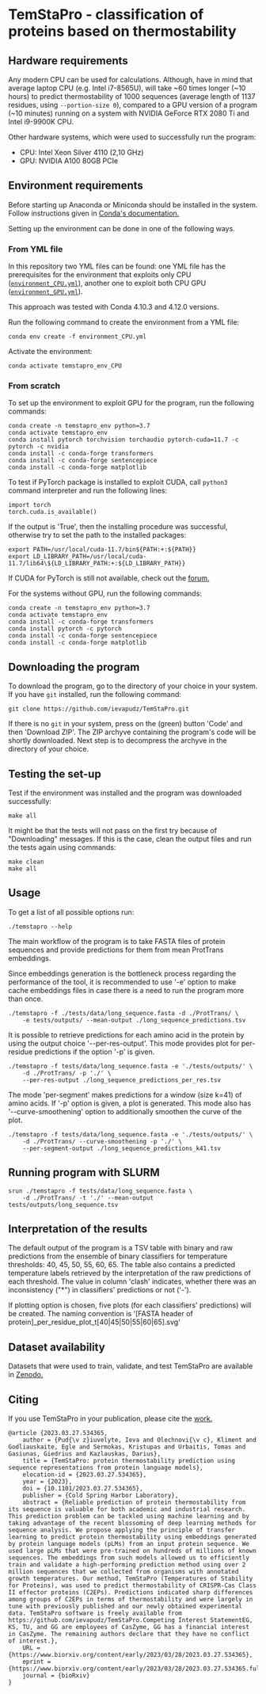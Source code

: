 # TemStaPro - classification of proteins based on thermostability

## Hardware requirements

Any modern CPU can be used for calculations. Although, have 
in mind that average laptop CPU (e.g. Intel i7-8565U), 
will take ~60 times longer (~10 hours) to predict thermostability of 1000 sequences (average length of 
1137 residues, using `--portion-size 0`), 
compared to a GPU 
version of a program (~10 minutes)
running on a system with NVIDIA GeForce RTX 2080 Ti 
and Intel i9-9900K CPU.

Other hardware systems, which were used to successfully run the program:

- CPU: Intel Xeon Silver 4110 (2,10 GHz)
- GPU: NVIDIA A100 80GB PCIe

## Environment requirements

Before starting up Anaconda or Miniconda should be installed
in the system. Follow instructions given in 
[Conda's documentation.](https://docs.conda.io/projects/conda/en/latest/user-guide/install/linux.html)

Setting up the environment can be done in one of the following ways.

### From YML file

In this repository two YML files can be found: one YML file
has the prerequisites for the environment that exploits only 
CPU ([`environment_CPU.yml`](./environment_CPU.yml)), another one to exploit both CPU 
GPU ([`environment_GPU.yml`](./environment_GPU.yml)).

This approach was tested with Conda 4.10.3 and 4.12.0 versions.

Run the following command to create the environment from a 
YML file:
```
conda env create -f environment_CPU.yml
```

Activate the environment:
```
conda activate temstapro_env_CPU
```

### From scratch

To set up the environment to exploit GPU for the program, run the following commands:
```
conda create -n temstapro_env python=3.7
conda activate temstapro_env
conda install pytorch torchvision torchaudio pytorch-cuda=11.7 -c pytorch -c nvidia
conda install -c conda-forge transformers
conda install -c conda-forge sentencepiece
conda install -c conda-forge matplotlib
```

To test if PyTorch package is installed to exploit CUDA,
call `python3` command interpreter and run the 
following lines:
```
import torch
torch.cuda.is_available()
```

If the output is 'True', then the installing procedure was successful,
otherwise try to set the path to the installed packages:
```
export PATH=/usr/local/cuda-11.7/bin${PATH:+:${PATH}}
export LD_LIBRARY_PATH=/usr/local/cuda-11.7/lib64\${LD_LIBRARY_PATH:+:${LD_LIBRARY_PATH}}
```

If CUDA for PyTorch is still not available, check out the [forum.](https://github.com/pytorch/pytorch/issues/30664)

For the systems without GPU, run the following commands:
```
conda create -n temstapro_env python=3.7
conda activate temstapro_env
conda install -c conda-forge transformers
conda install pytorch -c pytorch
conda install -c conda-forge sentencepiece
conda install -c conda-forge matplotlib
```

## Downloading the program

To download the program, go to the directory of your choice in your system.
If you have `git` installed, run the following command:

```
git clone https://github.com/ievapudz/TemStaPro.git
```

If there is no `git` in your system, press on the (green) button 'Code'
and then 'Download ZIP'. The ZIP archyve containing the program's code will be
shortly downloaded. Next step is to decompress the archyve in the directory of 
your choice.

## Testing the set-up

Test if the environment was installed and the program was downloaded 
successfully:
```
make all
```

It might be that the tests will not pass on the first
try because of "Downloading" messages. If this is 
the case, clean the output files
and run the tests again using commands:

```
make clean
make all
```

## Usage

To get a list of all possible options run:
```
./temstapro --help
```

The main workflow of the program is to take FASTA files of protein
sequences and provide predictions for them from mean ProtTrans embeddings. 

Since embeddings generation is the bottleneck process regarding 
the performance of the tool, it is recommended to use '-e' option 
to make cache embeddings files in case there is a need to run the 
program more than once.

```
./temstapro -f ./tests/data/long_sequence.fasta -d ./ProtTrans/ \
    -e tests/outputs/ --mean-output ./long_sequence_predictions.tsv
```

It is possible to retrieve predictions for each amino acid in the protein 
by using the output choice '--per-res-output'. This mode provides plot for per-residue
predictions if the option '-p' is given.

```
./temstapro -f tests/data/long_sequence.fasta -e './tests/outputs/' \
    -d ./ProtTrans/ -p './' \
    --per-res-output ./long_sequence_predictions_per_res.tsv
```

The mode 'per-segment' makes predictions for a window (size k=41) of 
amino acids. If '-p' option is given, a plot is generated. This mode also has 
'--curve-smoothening' option to additionally smoothen the curve of the plot.

```
./temstapro -f tests/data/long_sequence.fasta -e './tests/outputs/' \
    -d ./ProtTrans/ --curve-smoothening -p './' \
    --per-segment-output ./long_sequence_predictions_k41.tsv
```

## Running program with SLURM

```
srun ./temstapro -f tests/data/long_sequence.fasta \
    -d ./ProtTrans/ -t './' --mean-output tests/outputs/long_sequence.tsv
```

## Interpretation of the results

The default output of the program is a TSV table with binary and raw predictions
from the ensemble of binary classifiers for temperature thresholds: 
40, 45, 50, 55, 60, 65. The table also contains a predicted temperature labels
retrieved by the interpretation of the raw predictions of each threshold. 
The value in column 'clash' indicates, whether there was an inconsistency ("\*") in 
classifiers' predictions or not ('-').

If plotting option is chosen, five plots (for each classifiers' predictions) 
will be created. The naming convention is 
'[FASTA header of protein]\_per\_residue\_plot\_t[40|45|50|55|60|65].svg'

## Dataset availability

Datasets that were used to train, validate, and test TemStaPro are available in 
[Zenodo.](https://doi.org/10.5281/zenodo.7743638)

## Citing

If you use TemStaPro in your publication, please cite the [work.](https://doi.org/10.1101/2023.03.27.534365)

```
@article {2023.03.27.534365,
	author = {Pud{\v z}iuvelyte, Ieva and Olechnovi{\v c}, Kliment and Godliauskaite, Egle and Sermokas, Kristupas and Urbaitis, Tomas and Gasiunas, Giedrius and Kazlauskas, Darius},
	title = {TemStaPro: protein thermostability prediction using sequence representations from protein language models},
	elocation-id = {2023.03.27.534365},
	year = {2023},
	doi = {10.1101/2023.03.27.534365},
	publisher = {Cold Spring Harbor Laboratory},
	abstract = {Reliable prediction of protein thermostability from its sequence is valuable for both academic and industrial research. This prediction problem can be tackled using machine learning and by taking advantage of the recent blossoming of deep learning methods for sequence analysis. We propose applying the principle of transfer learning to predict protein thermostability using embeddings generated by protein language models (pLMs) from an input protein sequence. We used large pLMs that were pre-trained on hundreds of millions of known sequences. The embeddings from such models allowed us to efficiently train and validate a high-performing prediction method using over 2 million sequences that we collected from organisms with annotated growth temperatures. Our method, TemStaPro (Temperatures of Stability for Proteins), was used to predict thermostability of CRISPR-Cas Class II effector proteins (C2EPs). Predictions indicated sharp differences among groups of C2EPs in terms of thermostability and were largely in tune with previously published and our newly obtained experimental data. TemStaPro software is freely available from https://github.com/ievapudz/TemStaPro.Competing Interest StatementEG, KS, TU, and GG are employees of CasZyme, GG has a financial interest in CasZyme. The remaining authors declare that they have no conflict of interest.},
	URL = {https://www.biorxiv.org/content/early/2023/03/28/2023.03.27.534365},
	eprint = {https://www.biorxiv.org/content/early/2023/03/28/2023.03.27.534365.full.pdf},
	journal = {bioRxiv}
}
```
